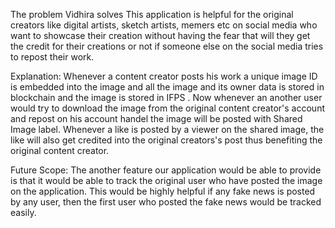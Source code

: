 The problem Vidhira solves
This application is helpful for the original creators like digital artists, sketch artists, memers etc on social media who want to showcase their creation without having the fear that will they get the credit for their creations or not if someone else on the social media tries to repost their work.

Explanation:
Whenever a content creator posts his work a unique image ID is embedded into the image and all the image and its owner data is stored in blockchain and the image is stored in IFPS . Now whenever an another user would try to download the image from the original content creator's account and repost on his account handel the image will be posted with Shared Image label. Whenever a like is posted by a viewer on the shared image, the like will also get credited into the original creators's post thus benefiting the original content creator.

Future Scope:
The another feature our application would be able to provide is that it would be able to track the original user who have posted the image on the application. This would be highly helpful if any fake news is posted by any user, then the first user who posted the fake news would be tracked easily.
